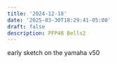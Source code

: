```yaml
---
title: '2024-12-18'
date: '2025-03-30T18:29:41-05:00'
draft: false
description: PFP48 Bells2
---
```

early sketch on the yamaha v50